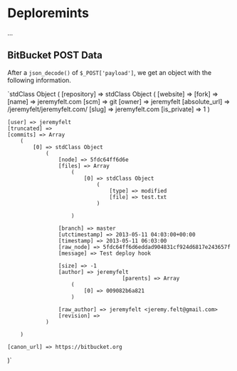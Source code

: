 # Deploremints

...

## BitBucket POST Data

After a `json_decode()` of `$_POST['payload']`, we get an object with the following information.

`stdClass Object
(
    [repository] => stdClass Object
        (
            [website] =>
            [fork] =>
            [name] => jeremyfelt.com
            [scm] => git
            [owner] => jeremyfelt
            [absolute_url] => /jeremyfelt/jeremyfelt.com/
            [slug] => jeremyfelt.com
            [is_private] => 1
        )

    [user] => jeremyfelt
    [truncated] =>
    [commits] => Array
        (
            [0] => stdClass Object
                (
                    [node] => 5fdc64ff6d6e
                    [files] => Array
                        (
                            [0] => stdClass Object
                                (
                                    [type] => modified
                                    [file] => test.txt
                                )

                        )

                    [branch] => master
                    [utctimestamp] => 2013-05-11 04:03:00+00:00
                    [timestamp] => 2013-05-11 06:03:00
                    [raw_node] => 5fdc64ff6d6eddad904831cf924d6817e243657f
                    [message] => Test deploy hook

                    [size] => -1
                    [author] => jeremyfelt
                                        [parents] => Array
                        (
                            [0] => 009082b6a821
                        )

                    [raw_author] => jeremyfelt <jeremy.felt@gmail.com>
                    [revision] =>
                )

        )

    [canon_url] => https://bitbucket.org
)`
